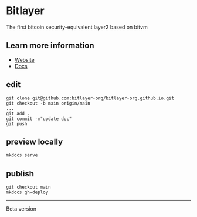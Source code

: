 # Bitlayer

The first bitcoin security-equivalent layer2 based on bitvm

## Learn more information

- [Website](https://www.bitlayer.org/)
- [Docs](https://docs.bitlayer.org/)

## edit
```
git clone git@github.com:bitlayer-org/bitlayer-org.github.io.git 
git checkout -b main origin/main
...
git add .
git commit -m"update doc"
git push
```

## preview locally

```bash
mkdocs serve
```


## publish
```
git checkout main
mkdocs gh-deploy 
```

---

Beta version









